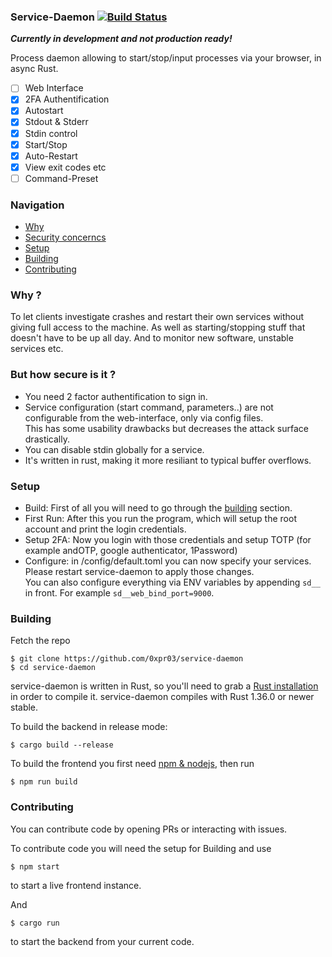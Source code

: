 ### Service-Daemon [![Build Status](https://travis-ci.com/0xpr03/service-daemon.svg?branch=master)](https://travis-ci.com/0xpr03/service-daemon)

***Currently in development and not production ready!***

Process daemon allowing to start/stop/input processes via your browser, in async Rust.

- [ ] Web Interface
- [X] 2FA Authentification
- [X] Autostart
- [X] Stdout & Stderr
- [X] Stdin control
- [X] Start/Stop
- [X] Auto-Restart
- [X] View exit codes etc
- [ ] Command-Preset

### Navigation

- [Why](#why)
- [Security concerncs](#but-how-secure-is-it-)
- [Setup](#setup)
- [Building](#building)
- [Contributing](#contributing)

### Why ?

To let clients investigate crashes and restart their own services without giving full access to the machine.
As well as starting/stopping stuff that doesn't have to be up all day.
And to monitor new software, unstable services etc.

### But how secure is it ?

- You need 2 factor authentification to sign in.
- Service configuration (start command, parameters..) are not configurable from the web-interface, only via config files.  
  This has some usability drawbacks but decreases the attack surface drastically.
- You can disable stdin globally for a service.
- It's written in rust, making it more resiliant to typical buffer overflows.

### Setup

- Build: First of all you will need to go through the [building](#building) section.
- First Run: After this you run the program, which will setup the root account and print the login credentials.
- Setup 2FA: Now you login with those credentials and setup TOTP (for example andOTP, google authenticator, 1Password)
- Configure: in /config/default.toml you can now specify your services. Please restart service-daemon to apply those changes.  
  You can also configure everything via ENV variables by appending `sd__` in front. For example `sd__web_bind_port=9000`.

### Building

Fetch the repo
```
$ git clone https://github.com/0xpr03/service-daemon
$ cd service-daemon
```

service-daemon is written in Rust, so you'll need to grab a
[Rust installation](https://www.rust-lang.org/) in order to compile it.
service-daemon compiles with Rust 1.36.0 or newer stable.

To build the backend in release mode:

```
$ cargo build --release
```

To build the frontend you first need [npm & nodejs](https://nodejs.org/en/), then run

```
$ npm run build
```

### Contributing

You can contribute code by opening PRs or interacting with issues.

To contribute code you will need the setup for Building and use
```
$ npm start
```
to start a live frontend instance.

And 
```
$ cargo run
```
to start the backend from your current code.
